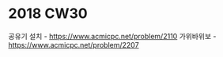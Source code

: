 # 2018 CW30
공유기 설치 - https://www.acmicpc.net/problem/2110
가위바위보  - https://www.acmicpc.net/problem/2207
